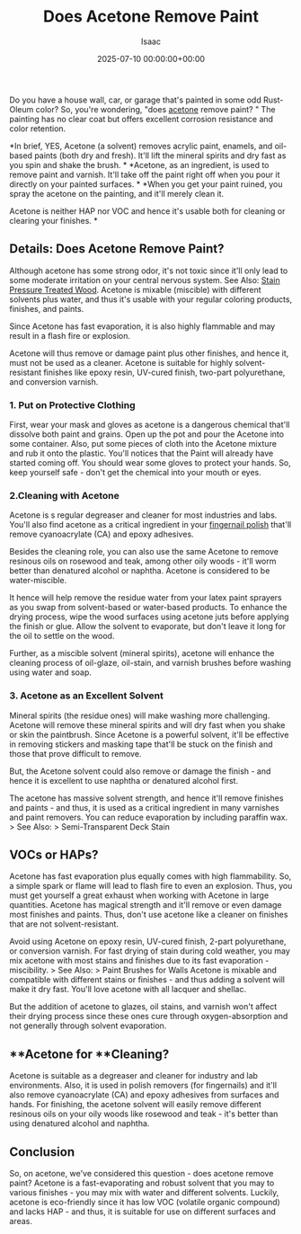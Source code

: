 ﻿---
title: Does Acetone Remove Paint
description: Do you have a house wall, car, or garage that's painted in some odd Rust-Oleum color? So, you're wondering, "does acetone remove paint?" The painting has no...
slug: /does-acetone-remove-paint/
date: 2025-07-10 00:00:00+00:00
lastmod: 2025-07-10 00:00:00+03:00
author: Isaac
categories:
- DIY Paintings
- Paint
tags:
- diy-paintings
- doe
- acetone
layout: post
---

Do you have a house wall, car, or garage that's painted in some odd Rust-Oleum color? So, you're wondering, "does [acetone](https://pestpolicy.com/can-you-clean-hvlp-with-acetone/) remove paint? " The painting has no clear coat but offers excellent corrosion resistance and color retention.

*In brief, YES, Acetone (a solvent) removes acrylic paint, enamels, and oil-based paints (both dry and fresh). It'll lift the mineral spirits and dry fast as you spin and shake the brush. * *Acetone, as an ingredient, is used to remove paint and varnish. It'll take off the paint right off when you pour it directly on your painted surfaces. * *When you get your paint ruined, you spray the acetone on the painting, and it'll merely clean it.

Acetone is neither HAP nor VOC and hence it's usable both for cleaning or clearing your finishes. *

##  Details: Does Acetone Remove Paint?

Although acetone has some strong odor, it's not toxic since it'll only lead to some moderate irritation on your central nervous system. See Also: [Stain Pressure Treated Wood](https://pestpolicy.com/how-to-stain-pressure-treated-wood/). Acetone is mixable (miscible) with different solvents plus water, and thus it's usable with your regular coloring products, finishes, and paints.

Since Acetone has fast evaporation, it is also highly flammable and may result in a flash fire or explosion.

Acetone will thus remove or damage paint plus other finishes, and hence it, must not be used as a cleaner. Acetone is suitable for highly solvent-resistant finishes like epoxy resin, UV-cured finish, two-part polyurethane, and conversion varnish.

###  1. Put on Protective Clothing

First, wear your mask and gloves as acetone is a dangerous chemical that'll dissolve both paint and grains. Open up the pot and pour the Acetone into some container. Also, put some pieces of cloth into the Acetone mixture and rub it onto the plastic. You'll notices that the Paint will already have started coming off. You should wear some gloves to protect your hands. So, keep yourself safe - don't get the chemical into your mouth or eyes.

###  2.Cleaning with Acetone

Acetone is s regular degreaser and cleaner for most industries and labs. You'll also find acetone as a critical ingredient in your [fingernail polish](https://pestpolicy.com/does-nail-polish-remover-remove-paint/) that'll remove cyanoacrylate (CA) and epoxy adhesives.

Besides the cleaning role, you can also use the same Acetone to remove resinous oils on rosewood and teak, among other oily woods - it'll worm better than denatured alcohol or naphtha. Acetone is considered to be water-miscible.

It hence will help remove the residue water from your latex paint sprayers as you swap from solvent-based or water-based products. To enhance the drying process, wipe the wood surfaces using acetone juts before applying the finish or glue. Allow the solvent to evaporate, but don't leave it long for the oil to settle on the wood.

Further, as a miscible solvent (mineral spirits), acetone will enhance the cleaning process of oil-glaze, oil-stain, and varnish brushes before washing using water and soap.

###  3. Acetone as an Excellent Solvent

Mineral spirits (the residue ones) will make washing more challenging. Acetone will remove these mineral spirits and will dry fast when you shake or skin the paintbrush. Since Acetone is a powerful solvent, it'll be effective in removing stickers and masking tape that'll be stuck on the finish and those that prove difficult to remove.

But, the Acetone solvent could also remove or damage the finish - and hence it is excellent to use naphtha or denatured alcohol first.

The acetone has massive solvent strength, and hence it'll remove finishes and paints - and thus, it is used as a critical ingredient in many varnishes and paint removers. You can reduce evaporation by including paraffin wax. > See Also: > Semi-Transparent Deck Stain

##  VOCs or HAPs?

Acetone has fast evaporation plus equally comes with high flammability. So, a simple spark or flame will lead to flash fire to even an explosion. Thus, you must get yourself a great exhaust when working with Acetone in large quantities. Acetone has magical strength and it'll remove or even damage most finishes and paints. Thus, don't use acetone like a cleaner on finishes that are not solvent-resistant.

Avoid using Acetone on epoxy resin, UV-cured finish, 2-part polyurethane, or conversion varnish. For fast drying of stain during cold weather, you may mix acetone with most stains and finishes due to its fast evaporation - miscibility. > See Also: > Paint Brushes for Walls Acetone is mixable and compatible with different stains or finishes - and thus adding a solvent will make it dry fast. You'll love acetone with all lacquer and shellac.

But the addition of acetone to glazes, oil stains, and varnish won't affect their drying process since these ones cure through oxygen-absorption and not generally through solvent evaporation.

##  **Acetone for **Cleaning?

Acetone is suitable as a degreaser and cleaner for industry and lab environments. Also, it is used in polish removers (for fingernails) and it'll also remove cyanoacrylate (CA) and epoxy adhesives from surfaces and hands. For finishing, the acetone solvent will easily remove different resinous oils on your oily woods like rosewood and teak - it's better than using denatured alcohol and naphtha.

##  Conclusion

So, on acetone, we've considered this question - does acetone remove paint? Acetone is a fast-evaporating and robust solvent that you may to various finishes - you may mix with water and different solvents. Luckily, acetone is eco-friendly since it has low VOC (volatile organic compound) and lacks HAP - and thus, it is suitable for use on different surfaces and areas.

